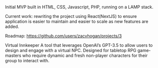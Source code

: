 Initial MVP built in HTML, CSS, Javascript, PHP, running on a LAMP stack. 

Current work: rewriting the project using React(NextJS) to ensure application is easier to maintain and easier to scale as new features are added.

Roadmap: https://github.com/users/zacvhogan/projects/3


Virtual Innkeeper
A tool that leverages OpenAI’s GPT-3.5 to allow users to design and engage with a virtual NPC. Designed for tabletop RPG game-masters who require dynamic and fresh non-player characters for their group to interact with.

